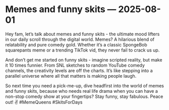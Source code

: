 # Memes and funny skits — 2025-08-01

Hey fam, let’s talk about memes and funny skits - the ultimate mood lifters in our daily scroll through the digital world. Memes? A hilarious blend of relatability and pure comedy gold. Whether it’s a classic SpongeBob squarepants meme or a trending TikTok vid, they never fail to crack us up.

And don’t get me started on funny skits - imagine scripted reality, but make it 10 times funnier. From SNL sketches to random YouTube comedy channels, the creativity levels are off the charts. It’s like stepping into a parallel universe where all that matters is making people laugh.

So next time you need a pick-me-up, dive headfirst into the world of memes and funny skits, because who needs real life drama when you can have a non-stop comedy show at your fingertips? Stay funny, stay fabulous. Peace out! ✌️ #MemeQueens #SkitsForDays